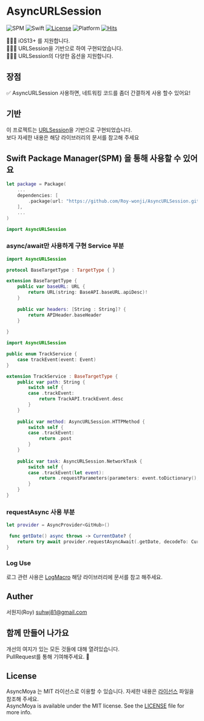 
# AsyncURLSession

![SPM](https://img.shields.io/badge/SPM-compatible-brightgreen.svg)
![Swift](https://img.shields.io/badge/Swift-6.0-orange.svg)
[![License](https://img.shields.io/github/license/pelagornis/PLCommand)](https://github.com/pelagornis/PLCommand/blob/main/LICENSE)
![Platform](https://img.shields.io/badge/platforms-macOS%2010.5-red)
[![Hits](https://hits.seeyoufarm.com/api/count/incr/badge.svg?url=https%3A%2F%2Fgithub.com%2FMonsteel%2FAsyncMoya&count_bg=%2379C83D&title_bg=%23555555&icon=&icon_color=%23E7E7E7&title=hits&edge_flat=false)](https://hits.seeyoufarm.com)
         

💁🏻‍♂️ iOS13+ 를 지원합니다.<br>
💁🏻‍♂️ URLSession을 기반으로 하여 구현되었습니다.<br>
💁🏻‍♂️ URLSession의 다양한 옵션을 지원합니다.<br>
                  
## 장점
✅ AsyncURLSession 사용하면, 네트워킹 코드를 좀더 간결하게 사용 할수 있어요!

## 기반
이 프로젝트는 [URLSession](https://developer.apple.com/documentation/foundation/urlsession)을 기반으로 구현되었습니다.<br>
보다 자세한 내용은 해당 라이브러리의 문서를 참고해 주세요


## Swift Package Manager(SPM) 을 통해 사용할 수 있어요
```swift
let package = Package(
    ...
    dependencies: [
        .package(url: "https://github.com/Roy-wonji/AsyncURLSession.git", from: "1.0.0")
    ],
    ...
)
```

```swift
import AsyncURLSession
```
                     
### async/await만 사용하게 구현 Service 부분

```swift
import AsyncURLSession

protocol BaseTargetType : TargetType { }

extension BaseTargetType {
    public var baseURL: URL {
        return URL(string: BaseAPI.baseURL.apiDesc)!
    }
    
    public var headers: [String : String]? {
        return APIHeader.baseHeader
    }
    
}
```

```swift
import AsyncURLSession

public enum TrackService {
    case trackEvent(event: Event)
}

extension TrackService : BaseTargetType {
    public var path: String {
        switch self {
        case .trackEvent:
            return TrackAPI.trackEvent.desc
        }
    }
    
    public var method: AsyncURLSession.HTTPMethod {
        switch self {
        case .trackEvent:
            return .post
        }
    }
    
    public var task: AsyncURLSession.NetworkTask {
        switch self {
        case .trackEvent(let event):
            return .requestParameters(parameters: event.toDictionary(), encoding: .json)
        }
    }
}
```


### requestAsync 사용 부분
```swift
let provider = AsyncProvider<GitHub>()

 func getDate() async throws -> CurrentDate? {
    return try await provider.requestAsyncAwait(.getDate, decodeTo: CurrentDate.self)
}
```


### Log Use
로그 관련 사용은 [LogMacro](https://github.com/Roy-wonji/LogMacro) 해당 라이브러리에 문서를 참고 해주세요. <br>


## Auther
서원지(Roy) [suhwj81@gmail.com](suhwj81@gmail.com)


## 함께 만들어 나가요

개선의 여지가 있는 모든 것들에 대해 열려있습니다.<br>
PullRequest를 통해 기여해주세요. 🙏

## License

AsyncMoya 는 MIT 라이선스로 이용할 수 있습니다. 자세한 내용은 [라이선스](LICENSE) 파일을 참조해 주세요.<br>
AsyncMoya is available under the MIT license. See the  [LICENSE](LICENSE) file for more info.


